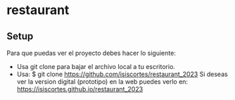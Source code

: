 # restaurant

## Setup
Para que puedas ver el proyecto debes hacer lo siguiente:

* Usa git clone para bajar el archivo local a tu escritorio.
* Usa: $ git clone https://github.com/isiscortes/restaurant_2023
Si deseas ver la version digital (prototipo) en la web puedes verlo en:
https://isiscortes.github.io/restaurant_2023
